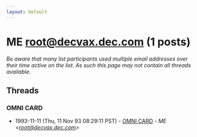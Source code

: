 ```yaml
---
layout: default
---
```


# ME <root@decvax.dec.com> (1 posts)

_Be aware that many list participants used multiple email addresses over their time active on the list. As such this page may not contain all threads available._

## Threads

### OMNI CARD
+ 1993-11-11 (Thu, 11 Nov 93 08:29:11 PST) - [OMNI CARD](/archive/1993/11/d2f65ed3b099b19ceb4e4ba303a22ea53c36ab1e64b77dfdfadf8523c9094ef8) - _ME \<root@decvax.dec.com\>_

